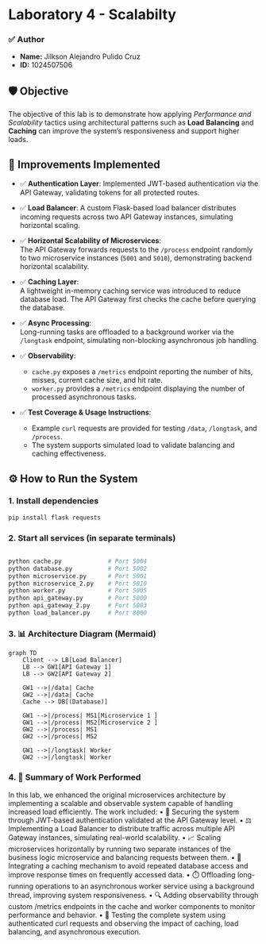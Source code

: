 # Laboratory 4 - Scalabilty

### ✅ Author

- **Name:** Jilkson Alejandro Pulido Cruz
- **ID:** 1024507506

## 🛡️ Objective
The objective of this lab is to demonstrate how applying *Performance and Scalability* tactics using architectural patterns such as **Load Balancing** and **Caching** can improve the system’s responsiveness and support higher loads.

## 🚀 Improvements Implemented

- ✅ **Authentication Layer**: Implemented JWT-based authentication via the API Gateway, validating tokens for all protected routes.

- ✅ **Load Balancer**: A custom Flask-based load balancer distributes incoming requests across two API Gateway instances, simulating horizontal scaling.

- ✅ **Horizontal Scalability of Microservices**:  
  The API Gateway forwards requests to the `/process` endpoint randomly to two microservice instances (`5001` and `5010`), demonstrating backend horizontal scalability.

- ✅ **Caching Layer**:  
  A lightweight in-memory caching service was introduced to reduce database load. The API Gateway first checks the cache before querying the database.

- ✅ **Async Processing**:  
  Long-running tasks are offloaded to a background worker via the `/longtask` endpoint, simulating non-blocking asynchronous job handling.

- ✅ **Observability**:  
  - `cache.py` exposes a `/metrics` endpoint reporting the number of hits, misses, current cache size, and hit rate.  
  - `worker.py` provides a `/metrics` endpoint displaying the number of processed asynchronous tasks.

- ✅ **Test Coverage & Usage Instructions**:  
  - Example `curl` requests are provided for testing `/data`, `/longtask`, and `/process`.
  - The system supports simulated load to validate balancing and caching effectiveness.


## ⚙️ How to Run the System

### 1. Install dependencies

```bash
pip install flask requests
```

### 2. Start all services (in separate terminals)

```python

python cache.py             # Port 5004
python database.py          # Port 5002
python microservice.py      # Port 5001
python microservice_2.py    # Port 5010
python worker.py            # Port 5005
python api_gateway.py       # Port 5000
python api_gateway_2.py     # Port 5003
python load_balancer.py     # Port 8000

```

### 3. 📊 Architecture Diagram (Mermaid)

``` mermaid
graph TD
    Client --> LB[Load Balancer]
    LB --> GW1[API Gateway 1]
    LB --> GW2[API Gateway 2]

    GW1 -->|/data| Cache
    GW2 -->|/data| Cache
    Cache --> DB[(Database)]

    GW1 -->|/process| MS1[Microservice 1 ]
    GW1 -->|/process| MS2[Microservice 2 ]
    GW2 -->|/process| MS1
    GW2 -->|/process| MS2

    GW1 -->|/longtask| Worker
    GW2 -->|/longtask| Worker

```

### 4. 📝 Summary of Work Performed

In this lab, we enhanced the original microservices architecture by implementing a scalable and observable system capable of handling increased load efficiently. The work included:
	•	🔐 Securing the system through JWT-based authentication validated at the API Gateway level.
	•	⚖️ Implementing a Load Balancer to distribute traffic across multiple API Gateway instances, simulating real-world scalability.
	•	📈 Scaling microservices horizontally by running two separate instances of the business logic microservice and balancing requests between them.
	•	🚀 Integrating a caching mechanism to avoid repeated database access and improve response times on frequently accessed data.
	•	⏱️ Offloading long-running operations to an asynchronous worker service using a background thread, improving system responsiveness.
	•	🔍 Adding observability through custom /metrics endpoints in the cache and worker components to monitor performance and behavior.
	•	🧪 Testing the complete system using authenticated curl requests and observing the impact of caching, load balancing, and asynchronous execution.